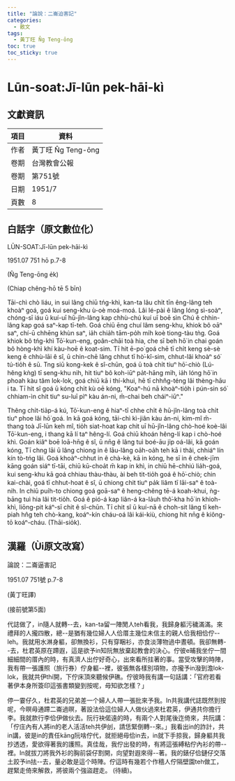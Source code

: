 ```yaml
---
title: "論說：二崙迫害記"
categories:
  - 散文
tags:
  - 黃丁旺 N̂g Teng-ōng
toc: true
toc_sticky: true
---
```


# Lūn-soat:Jī-lūn pek-hāi-kì

## 文獻資訊

| 項目 | 資料 |
|---|---|
| 作者 | 黃丁旺 N̂g Teng-ōng |
| 卷期 | 台灣教會公報 |
| 卷期 | 第751號 |
| 日期 | 1951/7 |
| 頁數 | 8 |

## 白話字（原文數位化）

LŪN-SOAT:Jī-lūn pek-hāi-kì

1951.07 751 hō p.7-8

(N̂g Teng-ōng e̍k)

(Chiap chêng-hō tē 5 bīn)

Tāi-chì chò liáu, in sui lâng chiū tńg-khì, kan-ta lâu chi̍t tīn êng-lâng teh khoàⁿ goá, goá kui seng-khu ù-oè moá-moá. Lâi lé-pài ê lâng lóng sì-soàⁿ, chóng-sī iáu ū kuí-uī hū-jîn-lâng kap chhù-chú kuí uī boē sìn Chú ê chhin-lâng kap goá saⁿ-kap tī-teh. Goá chiū ēng chuí lâm seng-khu, khiok bô oāⁿ saⁿ, chí-ū chhēng khùn saⁿ, ia̍h chia̍h tām-po̍h mi̍h koè tiong-tàu tǹg. Goá khiok bô tńg-khì Tō͘-kun-eng, goân-chāi toà hia, che sī beh hō͘ in chai goán bô hòng-khì khí kàu-hoē ê koat-sim. Tī hit ē-po͘ goá chē tī chi̍t keng sè-sè keng ê chhù-lāi ê sî, ū chin-chē lâng chhut tī hò͘-kî-sim, chhut-lâi khoàⁿ só͘ tú-tio̍h ê sū. Tng siū kong-kek ê sî-chūn, goá ū toà chi̍t tiuⁿ hō͘-chiò (Lú-hêng kǹg) tī seng-khu nih, hit tiuⁿ bô koh-iūⁿ pa̍t-hāng mi̍h, ia̍h lóng hō͘ in phoah kàu tâm lok-lok, goá chiū kā i thí-khui, hē tī chhn̂g-téng lâi thèng-hāu i ta. Tī hit sî goá ū kóng chi̍t kù oē kóng, "Koaⁿ-hú nā khoàⁿ-tio̍h i pún-sin só͘ chhiam-ìn chit tiuⁿ su-luī pìⁿ kàu án-ni, m̄-chai beh cháiⁿ-iūⁿ."

Thêng chi̍t-tia̍p-á kú, Tō͘-kun-eng ê hiaⁿ-tī chhe chi̍t ê hū-jîn-lâng toà chi̍t tiuⁿ phoe lâi hō͘ goá. In kā goá kóng, tāi-chì kì-jiân kàu án-ni, kim-mî m̄-thang toà Jī-lūn keh mî, tio̍h siat-hoat kap chit uī hū-jîn-lâng chò-hoé koè-lâi Tō͘-kun-eng, i thang kā lí taⁿ hêng-lí. Goá chiū khoán hêng-lí kap i chò-hoé khì. Goán kiâⁿ boē loā-hn̄g ê sî, ū nn̄g ê lâng tuì boé-āu ji̍p oá-lâi, kā goán kóng, Tī chng lāi ū lâng chiong in ê lāu-lâng oa̍h-oa̍h teh kā i thâi, chhiáⁿ lín kín tò-tńg lâi. Goá khoàⁿ-chhut in ê chà-kè, kā in kóng, he sī in ê chek-jīm kāng goán siáⁿ tī-tāi, chiū kū-choa̍t m̄ kap in khì, in chiū hē-chhiú lia̍h-goá, kui seng-khu kā goá chhiau thàu-thàu, ài beh tit-tio̍h goá ê hō͘-chiò; chin kai-chài, goá tī chhut-hoat ê sî, ū chiong chit tiuⁿ pa̍k liâm tī lāi-saⁿ ê toà-nih. In chiū pui̍h-to chiong goá goā-saⁿ ê heng-chêng tē-á koah-khui, ǹg-bāng tuì hia lâi tit-tio̍h. Goá ê pió-á kap liân-á ka-la̍uh thô͘-kha hō͘ in khioh-khì, liōng-pit káⁿ-sī chit ê sî-chūn. Tī chit sî ū kuí-nā ê choh-sit lâng tī keh-piah hn̂g teh chò-kang, koáⁿ-kín cháu-oá lâi kái-kiù, chiong hit nn̄g ê kiông-tō koáⁿ-cháu. (Thāi-sio̍k).

## 漢羅（Ùi原文改寫）

論說：二崙逼害記

1951.07 751號 p.7-8

(黃丁旺譯)

(接前號第5面)

代誌做了，in隨人就轉--去，kan-ta留一陣閒人teh看我，我歸身軀污穢滿滿。來禮拜的人攏四散，總--是猶有幾位婦人人佮厝主幾位未信主的親人佮我相佮佇--leh。我就用水淋身軀，卻無換衫，只有穿睏衫，亦食淡薄物過中晝頓。我卻無轉--去，杜君英原在蹛遐，這是欲予in知阮無放棄起教會的決心。佇彼e晡我坐佇一間細細間的厝內的時，有真濟人出佇好奇心，出來看所拄著的事。當受攻擊的時陣，我有帶一張護照（旅行券）佇身軀--裡，彼張無各樣別項物，亦攏予in潑到澹lok-lok，我就共伊thí開，下佇床頂來聽候伊礁。佇彼時我有講一句話講：「官府若看著伊本身所簽印這張書類變到按呢，毋知欲怎樣？」

停一霎仔久，杜君英的兄弟差一个婦人人帶一張批來予我。In共我講代誌既然到按呢，今暝毋通蹛二崙過暝，著設法佮這位婦人人做伙過來杜君英，伊通共你擔行李。我就款行李佮伊做伙去。阮行袂偌遠的時，有兩个人對尾後迮倚來，共阮講：「佇庄內有人將in的老人活活teh共伊刣，請恁緊倒轉--來。」我看出in的詐計，共in講，彼是in的責任kāng阮啥佇代，就拒絕毋佮in去，in就下手掠我，歸身軀共我抄透透，愛欲得著我的護照。真佳哉，我佇出發的時，有將這張縛粘佇內衫的帶--裡。In就拔刀將我外衫的胸前袋仔割開，向望對遐來得--著。我的錶仔佮鏈仔交落土跤予in抾--去，量必敢是這个時陣。佇這時有幾若个作穡人佇隔壁園teh做工，趕緊走倚來解救，將彼兩个強盜趕走。 (待續)。
